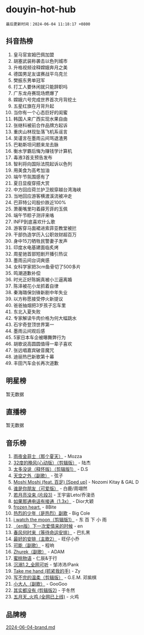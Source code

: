 # douyin-hot-hub

`最后更新时间：2024-06-04 11:18:17 +0800`

## 抖音热榜

1. 皇马官宣姆巴佩加盟
1. 胡塞武装称袭击以色列城市
1. 升格视频诠释嫦娥奔月之美
1. 德国男足友谊赛战平乌克兰
1. 樊振东男单冠军
1. 打工人要休闲就只能辞职吗
1. 广东龙舟赛现场燃爆了
1. 嫦娥六号完成世界首次月背挖土
1. 五星红旗在月背升起
1. 当你有一个心态巨好的闺蜜
1. 韩国人来广西实现水果自由
1. 张继科被前合作品牌方起诉
1. 重庆山林现坠落飞机系谣言
1. 吴谨言在墨雨云间骂退渣男
1. 巴勒斯坦问题来龙去脉
1. 衡水学霸后悔为赚钱学计算机
1. 毒液3首支预告发布
1. 智利将向国际法院起诉以色列
1. 用美食为高考加油
1. 端午节氛围感有了
1. 夏日显瘦穿搭大赏
1. 中方回应荷兰护卫舰穿越台湾海峡
1. 当地回应游客横渡溪流被冲走
1. 巴菲特公司股价跌近100%
1. 萧蘅嘴里叼着薛芳菲的玉佩
1. 端午节粽子测评来咯
1. INFP到底喜欢什么歌
1. 游客穿马面裙进索菲亚教堂被拦
1. 干部伪造学历入公职敛财超百万
1. 身中15刀牺牲民警妻子发声
1. 印度水电基建面临炙烤
1. 周星驰首部短剧开播引热议
1. 墨雨云间台词爽感
1. 女科学家把3cm鱼骨切了500多片
1. 鸣潮道歉补偿
1. 时光正好陈婉真被小三逼离婚
1. 陈泽被花小龙抓着自律
1. 秦海璐保剑锋新剧中年失业
1. 以方称愿接受停火新提议
1. 爸爸抽烟把3岁孩子忘车里
1. 东北入夏失败
1. 专家解读牛肉价格为何大幅跳水
1. 石宇奇登顶世界第一
1. 墨雨云间观后感
1. 5家日本车企被曝舞弊行为
1. 胡歌说高圆圆值得一辈子喜欢
1. 张远唱嘉宾破音魔咒
1. 迪丽热巴新歌第十幕
1. 丰田汽车会长再次道歉

## 明星榜

暂无数据

## 直播榜

暂无数据

## 音乐榜

1. [雨夜金菲士（那个夏天）](https://sf6-cdn-tos.douyinstatic.com/obj/tos-cn-ve-2774/osPmPLDWQBBE2Z6bftCgYwkFaF4pEYEneXaZQs) - Mozza
1. [32度的晚风(心动版）（剪辑版）](https://sf3-cdn-tos.douyinstatic.com/obj/tos-cn-ve-2774/owNyabsyWdzUulxhoJfK8IBXgp0UMQAHpvGh2B) - 陆杰
1. [太多没说（释怀版）（剪辑版1）](https://sf3-cdn-tos.douyinstatic.com/obj/tos-cn-ve-2774/oEbKIiDC0BA8CJOQHYA6aeCVYeHgckHdntZSDj) - D.S
1. [天空之外（副歌）](https://sf27-cdn-tos.douyinstatic.com/obj/tos-cn-ve-2774/oAYn0BTp8jS8iSyZSHMUWAikyvAWI1c7aiJTr) - 弦子
1. [Moshi Moshi (feat. 百足) [Sped up]](https://sf5-hl-cdn-tos.douyinstatic.com/obj/tos-cn-ve-2774/ocCPFQcXJLeroaIdQLIGAoeeYM3OAUYGDguHXz) - Nozomi Kitay & GAL D
1. [谁是你朋友（可爱版）](https://sf3-cdn-tos.douyinstatic.com/obj/tos-cn-ve-2774/owKjggBwGZexYCjVAIeEFURf1LJTjMDaK6AzKN) - 白鹿/周翊然
1. [若月亮没来 (片段3)](https://sf3-cdn-tos.douyinstatic.com/obj/tos-cn-ve-2774/okfyEUsGW1B1ovJi5JiN9IjvAT2lMwA054GoEB) - 王宇宙Leto/乔浚丞
1. [如果那通电话有接通（1.3x）](https://sf5-hl-cdn-tos.douyinstatic.com/obj/tos-cn-ve-2774/ocJeJKhUhAJG8EYZiEFfGFAPkD3beMQ5mwDv1e) - Dior大颖
1. [frozen heart.](https://sf5-hl-cdn-tos.douyinstatic.com/obj/tos-cn-ve-2774/oIIWJfyjIACZA9zQMtnJ6hQQhFC4vhCupoRBsO) - 8Bite
1. [热烈的少年（是热烈）副歌](https://sf5-hl-cdn-tos.douyinstatic.com/obj/tos-cn-ve-2774/owVNI0CLDAUMtSz6TEYvfFBFL4UDFFhLfgK8fa) - Big Cole
1. [i watch the moon（剪辑版1）](https://sf3-cdn-tos.douyinstatic.com/obj/tos-cn-ve-2774/o0I9mSChzHZANMJIEBfkCQzzg6N5WAcVtqft9P) - 东 百 下 小 雨
1. [（en版）下一次爱情来的时候](https://sf3-cdn-tos.douyinstatic.com/obj/tos-cn-ve-2774/owZIscFWHUMFAbrAisiax4ioKVNAKH9jYvbBk) - en
1. [春风何时来（等待命运安排）](https://sf5-hl-cdn-tos.douyinstatic.com/obj/tos-cn-ve-2774/oICBNbD3gelMfB4WgiD1KI2jQtXZE2FgHLwtsl) - 巴扎黑
1. [最好的安排（主歌2）](https://sf5-hl-cdn-tos.douyinstatic.com/obj/tos-cn-ve-2774/oMMZX1DuHpMwgoDztBmZswgQnbCeeANZxBHkFY) - 旺仔小乔
1. [可能（副歌）](https://sf3-cdn-tos.douyinstatic.com/obj/tos-cn-ve-2774/cde1731888894259b333569393c2fb51) - 程响
1. [Zhurek（副歌）](https://sf5-hl-cdn-tos.douyinstatic.com/obj/tos-cn-ve-2774/ooQm8FBZQDlf0btEYgVpCcSCQfrdJGBEKZYBGS) - ADAM
1. [蜜桃物语](https://sf3-cdn-tos.douyinstatic.com/obj/tos-cn-ve-2774/oIhOSCZtIACtYU4XQkngiW9kCBfVD1Fz9IYeqL) - 仁辰&于行
1. [沉溺1.2_全网可听](https://sf5-hl-cdn-tos.douyinstatic.com/obj/tos-cn-ve-2774/ok2QoiBqsWAX9McZmWiI9gAB0EzwD4Xj6yfmtH) - 邹沛沛/Pank
1. [Take me hand (抓紧我的手)](https://sf5-hl-cdn-tos.douyinstatic.com/obj/tos-cn-ve-2774/os8GB2fDQQmJZTmtomg0gHX5fBACiEgcFgEKYg) - Zy
1. [写不完的温柔（剪辑版）](https://sf27-cdn-tos.douyinstatic.com/obj/tos-cn-ve-2774/oYBzzZQJ233GfwkemJJffAIWgeIYrjZfWhHTcG) - G.E.M. 邓紫棋
1. [小大人（副歌）](https://sf5-hl-cdn-tos.douyinstatic.com/obj/tos-cn-ve-2774/oIhaDwehWhLFsVIG7QIICLLazDNGJAGg5geeb4) - GooGoo
1. [其实都没有 (剪辑版2)](https://sf27-cdn-tos.douyinstatic.com/obj/tos-cn-ve-2774/oEBNQenHZtBhxYjGgUDQk0BCHTigQafgFlbQ7k) - 于冬然
1. [五月天_火鸡 (全网已上线)](https://sf3-cdn-tos.douyinstatic.com/obj/tos-cn-ve-2774/oEtOMSQZstjlJ4nfBEgeqN29IbWjkmDBrFtF2C) - 火鸡

## 品牌榜

[2024-06-04-brand.md](2024-06-04-brand.md)
